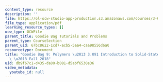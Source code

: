 ```yaml
---
content_type: resource
description: ''
file: https://ol-ocw-studio-app-production.s3.amazonaws.com/courses/3-091-introduction-to-solid-state-chemistry-fall-2018/db9f67c1d435da00b081d5abf6530e36_MIT3_091F18_GB9.pdf
file_type: application/pdf
learning_resource_types: []
ocw_type: OCWFile
parent_title: Goodie Bag Tutorials and Problems
parent_type: CourseSection
parent_uid: 67bc8622-1cd7-acb5-5aa4-caa98556d6a0
resourcetype: Document
title: "Goodie Bag 9: Polymers \u2013 3.091 Introduction to Solid-State Chemistry\
  \ \u2013 Fall 2018"
uid: db9f67c1-d435-da00-b081-d5abf6530e36
video_metadata:
  youtube_id: null
---
```

